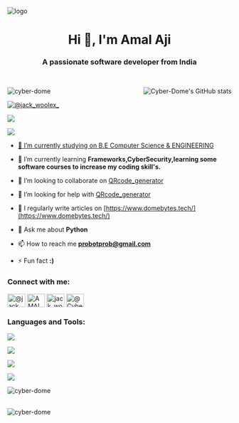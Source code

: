 ![logo](https://blogger.googleusercontent.com/img/b/R29vZ2xl/AVvXsEiFnUHHXmj6lMfhuwYtRE_oEtgRHqVoYHGOf6CPJZ9FdadMwYYJ0bsQNDMMQZ8C2USOfFdAbSsJrE70vLEHLsVwBEk9QSqe8vWC9D2NAptXgD8klW7RnQ9jVSwf-OIW4dDKWGoaojBIZ04c2HtNgpbqN5WuXiYV8nB71IPyOniWa2usgxHX48PvegC0/s16000/CYBERDOME'S%20PROFILE.png)
<h1 align="center">Hi 👋, I'm Amal Aji</h1>
<h3 align="center">A passionate software developer from India</h3>
<br>
<p><img align="right" src="https://github-readme-stats.vercel.app/api?username=Cyber-Dome&show_icons=true&theme=radical" alt="Cyber-Dome's GitHub stats" /></p>


<p align="left"> <img src="https://komarev.com/ghpvc/?username=cyber-dome&label=Profile%20views&color=0e75b6&style=flat" alt="cyber-dome" /> </p>

<p align="left"> <a href="https://twitter.com/JACK_WOOLEX_?t=YR3CkE9k2EuYWCVmeLs25Q&s=09" target="blank"><img src="https://img.shields.io/twitter/follow/@jack_woolex_?logo=twitter&style=for-the-badge" alt="@jack_woolex_" /></a> </p>

<p align="left"> <a href="https://www.blogger.com/follow.g?blogID=717805508540449521" target="blank"><img src="https://img.shields.io/badge/Blogger-FF5722?style=for-the-badge&logo=blogger&logoColor=white" </a> </p>
  
  <p align="left"> <a href="https://www.youtube.com/@CyberDomeYT/videos" target="blank"><img src="https://img.shields.io/badge/YouTube-%23FF0000.svg?style=for-the-badge&logo=YouTube&logoColor=white" </a> </p>

- 🔭 I’m currently studying on [B.E Computer Science & ENGINEERING](https://cs.annauniv.edu/)

- 🌱 I’m currently learning **Frameworks,CyberSecurity,learning some software courses to increase my coding skill's.**

- 👯 I’m looking to collaborate on [QRcode_generator](https://github.com/Cyber-Dome/QRcode_generator.git)

- 🤝 I’m looking for help with [QRcode_generator](https://github.com/Cyber-Dome/QRcode_generator.git)

- 📝 I regularly write articles on [https://www.domebytes.tech/](https://www.domebytes.tech/)

- 💬 Ask me about **Python**

- 📫 How to reach me **probotprob@gmail.com**

- ⚡ Fun fact **:)**

<h3 align="left">Connect with me:</h3>
<p align="left">
<a href="https://twitter.com/@jack_woolex_" target="blank"><img align="center" src="https://raw.githubusercontent.com/rahuldkjain/github-profile-readme-generator/master/src/images/icons/Social/twitter.svg" alt="@jack_woolex_" height="30" width="40" /></a>
<a href="https://www.linkedin.com/in/amal-aji-88377a261/" target="blank"><img align="center" src="https://raw.githubusercontent.com/rahuldkjain/github-profile-readme-generator/master/src/images/icons/Social/linked-in-alt.svg" alt="AMAL AJI" height="30" width="40" /></a>
<a href="https://instagram.com/amal.aji._" target="blank"><img align="center" src="https://raw.githubusercontent.com/rahuldkjain/github-profile-readme-generator/master/src/images/icons/Social/instagram.svg" alt="jack_woolex_" height="30" width="40" /></a>
<a href="https://www.youtube.com/@CyberDomeYT/videos" target="blank"><img align="center" src="https://raw.githubusercontent.com/rahuldkjain/github-profile-readme-generator/master/src/images/icons/Social/youtube.svg" alt="@CyberDomeYT" height="30" width="40" /></a>
</p>

<h3 align="left">Languages and Tools:</h3>
<p align="left"> <a href="https://www.python.org/" target="blank"><img src="https://img.shields.io/badge/python-3670A0?style=for-the-badge&logo=python&logoColor=ffdd54" </a> </p>
<p align="left"> <a href="https://www.javascript.com" target="blank"><img src="https://img.shields.io/badge/javascript-%23323330.svg?style=for-the-badge&logo=javascript&logoColor=%23F7DF1E" </a> </p>
<p align="left"> <a href="https://html.com/" target="blank"><img src="https://img.shields.io/badge/html5-%23E34F26.svg?style=for-the-badge&logo=html5&logoColor=white" </a> </p> 
<p align="left"> <a href="https://www.css3.com/" target="blank"><img src="https://img.shields.io/badge/css3-%231572B6.svg?style=for-the-badge&logo=css3&logoColor=white" </a> </p>  
  


<p><img align="left" src="https://github-readme-streak-stats.herokuapp.com/?user=cyber-dome&" alt="cyber-dome" /></p>
<br>
<br>
<p><img align="left" src="https://github-readme-stats.vercel.app/api/top-langs?username=cyber-dome&show_icons=true&locale=en&layout=compact" alt="cyber-dome" /></p>
